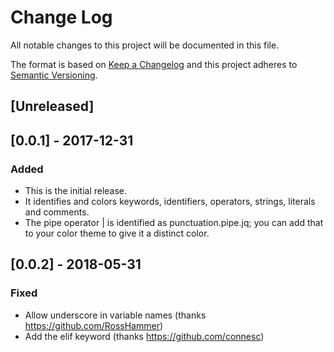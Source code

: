 # Change Log
All notable changes to this project will be documented in this file.

The format is based on [Keep a Changelog](http://keepachangelog.com/en/1.0.0/)
and this project adheres to [Semantic Versioning](http://semver.org/spec/v2.0.0.html).

## [Unreleased]

## [0.0.1] - 2017-12-31
### Added
- This is the initial release.
- It identifies and colors keywords, identifiers, operators, strings, literals and comments.
- The pipe operator | is identified as punctuation.pipe.jq; you can add that to your color theme to give it a distinct color.

## [0.0.2] - 2018-05-31
### Fixed
- Allow underscore in variable names (thanks https://github.com/RossHammer)
- Add the elif keyword (thanks https://github.com/connesc)
